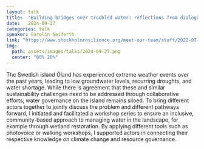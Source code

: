 ```yaml
---
layout: talk
title:  "Building bridges over troubled water: reflections from dialogues on Öland"
date:   2024-09-27
categories: talk
speaker: Carolin Seiferth
link: "https://www.stockholmresilience.org/meet-our-team/staff/2022-07-22-seiferth.html"
img:
  path: assets/images/talks/2024-09-27.png
  center: "80% 20%"
---
```

The Swedish island Öland has experienced extreme weather events over the past years, leading to low groundwater levels, recurring droughts, and water shortage. While there is agreement that these and similar sustainability challenges need to be addressed through collaborative efforts, water governance on the island remains siloed. To bring different actors together to jointly discuss the problem and different pathways forward, I initiated and facilitated a workshop series to ensure an inclusive, community-based approach to managing water in the landscape, for example through wetland restoration. By applying different tools such as photovoice or walking workshops, I supported actors in connecting their respective knowledge on climate change and resource governance.
